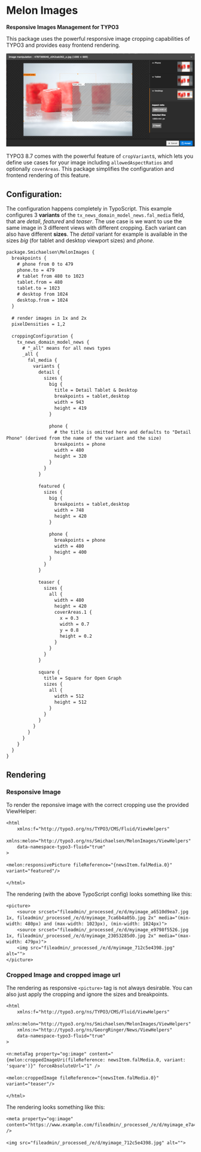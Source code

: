 # Melon Images
**Responsive Images Management for TYPO3**

This package uses the powerful responsive image cropping capabilities of TYPO3 and provides easy frontend rendering.

![Image Cropping](doc/image-cropping.png?raw=true "Image Cropping")

TYPO3 8.7 comes with the powerful feature of `cropVariant`s, which lets you define use cases for your image including `allowedAspectRatios` and optionally `coverAreas`.
This package simplifies the configuration and frontend rendering of this feature.

## Configuration:

The configuration happens completely in TypoScript. This example configures 3 **variants** of the `tx_news_domain_model_news.fal_media` field,
that are *detail*, *featured* and *teaser*. The use case is we want to use the same image in 3 different views with different cropping. Each
variant can also have different **sizes**. The *detail* variant for example is available in the sizes *big* (for tablet and desktop
viewport sizes) and *phone*. 

```
package.Smichaelsen\MelonImages {
  breakpoints {
    # phone from 0 to 479
    phone.to = 479
    # tablet from 480 to 1023
    tablet.from = 480
    tablet.to = 1023
    # desktop from 1024
    desktop.from = 1024
  }

  # render images in 1x and 2x
  pixelDensities = 1,2

  croppingConfiguration {
    tx_news_domain_model_news {
      # "_all" means for all news types
      _all {
        fal_media {
          variants {
            detail {
              sizes {
                big {
                  title = Detail Tablet & Desktop
                  breakpoints = tablet,desktop
                  width = 943
                  height = 419
                }

                phone {
                  # the title is omitted here and defaults to "Detail Phone" (derived from the name of the variant and the size)
                  breakpoints = phone
                  width = 480
                  height = 320
                }
              }
            }

            featured {
              sizes {
                big {
                  breakpoints = tablet,desktop
                  width = 748
                  height = 420
                }

                phone {
                  breakpoints = phone
                  width = 480
                  height = 400
                }
              }
            }

            teaser {
              sizes {
                all {
                  width = 480
                  height = 420
                  coverAreas.1 {
                    x = 0.3
                    width = 0.7
                    y = 0.8
                    height = 0.2
                  }
                }
              }
            }
            
            square {
              title = Square for Open Graph
              sizes {
                all {
                  width = 512
                  height = 512
                }
              }
            }
          }
        }
      }
    }
  }
}

```

## Rendering

### Responsive Image

To render the reponsive image with the correct cropping use the provided ViewHelper:

```
<html
    xmlns:f="http://typo3.org/ns/TYPO3/CMS/Fluid/ViewHelpers"
    xmlns:melon="http://typo3.org/ns/Smichaelsen/MelonImages/ViewHelpers"
    data-namespace-typo3-fluid="true"
>

<melon:responsivePicture fileReference="{newsItem.falMedia.0}" variant="featured"/>

</html>

```

The rendering (with the above TypoScript config) looks something like this:

```
<picture>
    <source srcset="fileadmin/_processed_/e/d/myimage_a6510d9ea7.jpg 1x, fileadmin/_processed_/e/d/myimage_7ca6b4a05b.jpg 2x" media="(min-width: 480px) and (max-width: 1023px), (min-width: 1024px)">
    <source srcset="fileadmin/_processed_/e/d/myimage_e9798f5526.jpg 1x, fileadmin/_processed_/e/d/myimage_23053285d0.jpg 2x" media="(max-width: 479px)">
    <img src="fileadmin/_processed_/e/d/myimage_712c5e4398.jpg" alt="">
</picture>
```

### Cropped Image and cropped image url

The rendering as responsive `<picture>` tag is not always desirable. You can also just apply the cropping and ignore the sizes and breakpoints.

```
<html
    xmlns:f="http://typo3.org/ns/TYPO3/CMS/Fluid/ViewHelpers"
    xmlns:melon="http://typo3.org/ns/Smichaelsen/MelonImages/ViewHelpers"
    xmlns:n="http://typo3.org/ns/GeorgRinger/News/ViewHelpers"
    data-namespace-typo3-fluid="true"
>

<n:metaTag property="og:image" content="{melon:croppedImageUri(fileReference: newsItem.falMedia.0, variant: 'square')}" forceAbsoluteUrl="1" />

<melon:croppedImage fileReference="{newsItem.falMedia.0}" variant="teaser"/>

</html>

```

The rendering looks something like this:

```
<meta property="og:image" content="https://www.example.com/fileadmin/_processed_/e/d/myimage_e7a4c74e8b.jpg" />

<img src="fileadmin/_processed_/e/d/myimage_712c5e4398.jpg" alt="">
```
